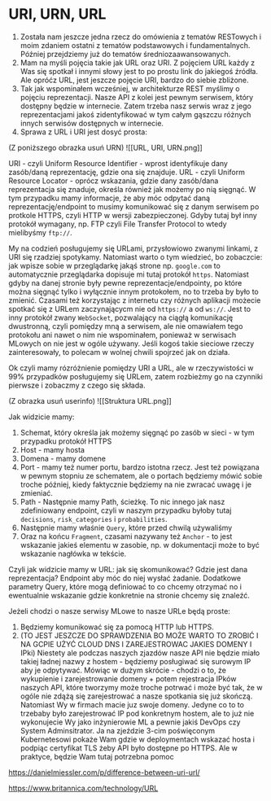 # URI, URN, URL

1. Została nam jeszcze jedna rzecz do omówienia z tematów RESTowych i moim zdaniem ostatni z tematów podstawowych i fundamentalnych. Później przejdziemy już do tematów średniozaawansowanych.
2. Mam na myśli pojęcia takie jak URL oraz URI. Z pojęciem URL każdy z Was się spotkał i innymi słowy jest to po prostu link do jakiegoś źródła. Ale opróćz URL, jest jeszcze pojęcie URI, bardzo do siebie zbliżone. 
3. Tak jak wspominałem wcześniej, w architekturze REST myślimy o pojęciu reprezentacji. Nasze API z kolei jest pewnym serwisem, który dostępny będzie w internecie. Zatem trzeba nasz serwis wraz z jego reprezentacjami jakoś zidentyfikować w tym całym gąszczu różnych innych serwisów dostępnych w internecie. 
4. Sprawa z URL i URI jest dosyć prosta:

(Z poniższego obrazka usuń URN)
![[URL, URI, URN.png]]

URI - czyli Uniform Resource Identifier - wprost identyfikuje dany zasób/daną reprezentację, gdzie ona się znajduje. 
URL - czyli Uniform Resource Locator - oprócz wskazania, gdzie dany zasób/dana reprezentacja się znaduje, określa również jak możemy po nią sięgnąć. W tym przypadku mamy informacje, że aby móc odpytać daną reprezentację/endpoint to musimy komunikować się z danym serwisem po protkole HTTPS, czyli HTTP w wersji zabezpieczonej. Gdyby tutaj był inny protokół wymagany, np. FTP czyli File Transfer Protocol to wtedy mielibyśmy `ftp://`.

My na codzień posługujemy się URLami, przysłowiowo zwanymi linkami, z URI się rzadziej spotykamy. Natomiast warto o tym wiedzieć, bo zobaczcie: jak wpisze sobie w przeglądarkę jakąś strone np. `google.com` to automatycznie przeglądarka dopisuje mi tutaj protokół `https`. Natomiast gdyby na danej stronie były pewne reprezentacje/endpointy, po które można sięgnąć tylko i wyłącznie innym protokołem, no to trzeba by było to zmienić. Czasami też korzystając z internetu czy różnych aplikacji możecie spotkać się z URLem zaczynającycm nie od `https://` a od `ws://`. Jest to inny protokół zwany `WebSocket`, pozwalający na ciągłą komunikację dwustronną, czyli pomiędzy mną a serwisem, ale nie omawiałem tego protokołu ani nawet o nim nie wspominałem, ponieważ w serwisach MLowych on nie jest w ogóle używany.  Jeśli kogoś takie sieciowe rzeczy zainteresowały, to polecam w wolnej chwili spojrzeć jak on działa.

Ok czyli mamy rózróżnienie pomiędzy URI a URL, ale w rzeczywistości w 99% przypadków posługujemy się URLem, zatem rozbieżmy go na czynniki pierwsze i zobaczmy z czego się składa.

(Z obrazka usuń userinfo)
![[Struktura URL.png]]

Jak widzicie mamy:
1. Schemat, który określa jak możemy sięgnąć po zasób w sieci - w tym przypadku protokół HTTPS
2. Host - mamy hosta
3. Domena - mamy domene
4. Port - mamy też numer portu, bardzo istotna rzecz. Jest też powiązana w pewnym stopniu ze schematem, ale o portach będziemy mówić sobie troche później, kiedy faktycznie będziemy na nie zwracać uwagę i je zmieniać.
5. Path - Następnie mamy Path, ścieżkę. To nic innego jak nasz zdefiniowany endpoint, czyli w naszym przypadku byłoby tutaj `decisions`, `risk_categories` i `probabilities`.
6. Następnie mamy właśnie `Query`, które przed chwilą używaliśmy
7. Oraz na końcu `Fragment`, czasami nazywany też `Anchor` - to jest wskazanie jakieś elementu w zasobie, np. w dokumentacji może to być wskazanie nagłówka w tekście. 

Czyli jak widzicie mamy w URL: jak się skomunikować? Gdzie jest dana reprezentacja? Endpoint aby móc do niej wysłać żadanie. Dodatkowe parametry Query, które mogą definiować to co chcemy otrzymać no i ewentualnie wskazanie gdzie konkretnie na stronie chcemy się znaleźć.

Jeżeli chodzi o nasze serwisy MLowe to nasze URLe będą proste:
1. Będziemy komunikować się za pomocą HTTP lub HTTPS.
2. (TO JEST JESZCZE DO SPRAWDZENIA BO MOŻE WARTO TO ZROBIĆ I NA GCPIE UŻYĆ CLOUD DNS I ZAREJESTROWAC JAKIES DOMENY I IPki) Niestety ale podczas naszych zjazdów nasze API nie będzie miało takiej ładnej nazwy z hostem - będziemy posługiwać się surowym IP aby je odpytywać. Mówiąc w dużym skrócie - chodzi o to, że wykupienie i zarejestrowanie domeny + potem rejestracja IPków naszych API, które tworzymy może troche potrwać  i może być tak, że w ogóle nie zdążą się zarejestrować a nasze spotkania się już skończą. 
   Natomiast Wy w firmach macie juz swoje domeny. Jedyne co to to trzebaby było zarejestrować IP pod konkretnym hostem, ale to już nie wykonujecie Wy jako inżynierowie ML a pewnie jakiś DevOps czy System Adminsitrator. Ja na zjeździe 3-cim poświęconym Kubernetesowi pokaże Wam gdzie w deploymentach wskazać hosta i podpiąc certyfikat TLS żeby API było dostępne po HTTPS. Ale w praktyce, będzie Wam tutaj potrzebna pomoc 

https://danielmiessler.com/p/difference-between-uri-url/

https://www.britannica.com/technology/URL